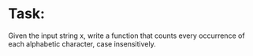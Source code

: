 # Task: 

Given the input string x, write a function that counts every occurrence of each alphabetic character, case insensitively.